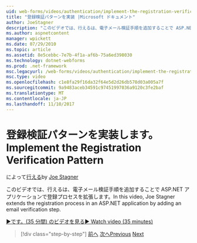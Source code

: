 ```yaml
---
uid: web-forms/videos/authentication/implement-the-registration-verification-pattern
title: "登録検証パターンを実装 |Microsoft ドキュメント"
author: JoeStagner
description: "このビデオでは、行えるは、電子メール検証手順を追加することで ASP.NET アプリケーションで登録プロセスを拡張します。"
ms.author: aspnetcontent
manager: wpickett
ms.date: 07/29/2010
ms.topic: article
ms.assetid: 8e5cebbc-7e7b-4f1a-af6b-75a6ed398030
ms.technology: dotnet-webforms
ms.prod: .net-framework
msc.legacyurl: /web-forms/videos/authentication/implement-the-registration-verification-pattern
msc.type: video
ms.openlocfilehash: c1e8fa29f16da32f64e5d2d26db578d03a005a7f
ms.sourcegitcommit: 9a9483aceb34591c97451997036a9120c3fe2baf
ms.translationtype: MT
ms.contentlocale: ja-JP
ms.lasthandoff: 11/10/2017
---
```

<a name="implement-the-registration-verification-pattern"></a><span data-ttu-id="32b0f-103">登録検証パターンを実装します。</span><span class="sxs-lookup"><span data-stu-id="32b0f-103">Implement the Registration Verification Pattern</span></span>
====================
<span data-ttu-id="32b0f-104">によって[行える](https://github.com/JoeStagner)</span><span class="sxs-lookup"><span data-stu-id="32b0f-104">by [Joe Stagner](https://github.com/JoeStagner)</span></span>

<span data-ttu-id="32b0f-105">このビデオでは、行えるは、電子メール検証手順を追加することで ASP.NET アプリケーションで登録プロセスを拡張します。</span><span class="sxs-lookup"><span data-stu-id="32b0f-105">In this video, Joe Stagner extends the registration process in an ASP.NET application by adding an email verification step.</span></span>

[<span data-ttu-id="32b0f-106">&#9654;です。(35 分間) のビデオを見る</span><span class="sxs-lookup"><span data-stu-id="32b0f-106">&#9654; Watch video (35 minutes)</span></span>](https://channel9.msdn.com/Blogs/ASP-NET-Site-Videos/implement-the-registration-verification-pattern)

>[!div class="step-by-step"]
<span data-ttu-id="32b0f-107">[前へ](logging-users-into-your-membership-system.md)
[次へ](simple-web-service-authentication.md)</span><span class="sxs-lookup"><span data-stu-id="32b0f-107">[Previous](logging-users-into-your-membership-system.md)
[Next](simple-web-service-authentication.md)</span></span>
